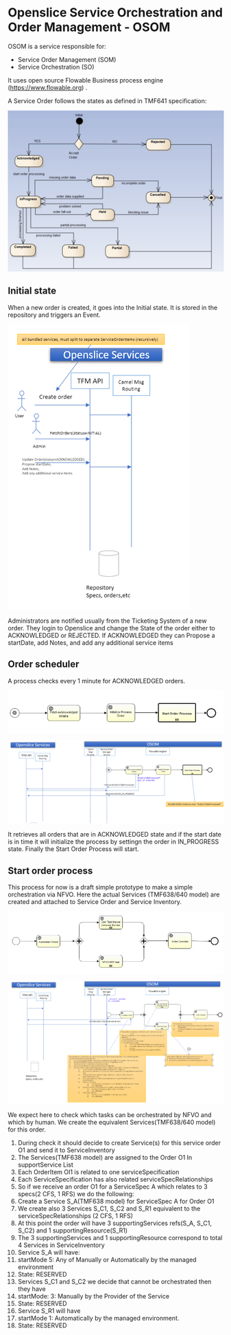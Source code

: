 # Openslice Service Orchestration and Order Management - OSOM

OSOM is a service responsible for:
 * Service Order Management (SOM)
 * Service Orchestration (SO)

It uses open source Flowable Business process engine (https://www.flowable.org) .

A Service Order follows the states as defined in TMF641 specification: 

[![Service Order state](../images/service_order_states.png)](../images/service_order_states.png)


## Initial state

When a new order is created, it goes into the Initial state. It is stored in the repository and triggers an Event.

[![Initial state](../images/service_order_initial_state.png)](../images/service_order_initial_state.png)

Administrators are notified usually from the Ticketing System of a new order. They login to Openslice and change the State of the order either to ACKNOWLEDGED or REJECTED. If ACKNOWLEDGED they can Propose a startDate, add Notes, and add any additional service items

## Order scheduler

A process checks every 1 minute for ACKNOWLEDGED orders.

[![Order scheduler BPM](../images/order_scheduler_bpm.png)](../images/order_scheduler_bpm.png)

[![Order scheduler](../images/order_scheduler_diagram.png)](../images/order_scheduler_diagram.png)

It retrieves all orders that are in ACKNOWLEDGED state and if the start date is in time it will initialize the process by settingn the order in IN_PROGRESS state. Finally the Start Order Process will start.


## Start order process

This process for now is a draft simple prototype to make a simple orchestration via NFVO. Here the actual Services (TMF638/640 model) are created and attached to Service Order and Service Inventory.

[![Start Order BPM](../images/start_order_process_bpm.png)](../images/start_order_process_bpm.png)

[![Start Order interactions](../images/start_order_process_diagram.png)](../images/start_order_process_diagram.png)

We expect here to check which tasks can be orchestrated by NFVO and which by human. We create the equivalent Services(TMF638/640 model) for this order.
1. During check it should decide to create Service(s) for this service order O1 and send it to ServiceInventory
2. The Services(TMF638 model) are assigned to the Order O1 In supportService List
3. Each OrderItem OI1 is related to one serviceSpecification
4. Each ServiceSpecification has also related serviceSpecRelationships
5. So if we receive an order O1 for a ServiceSpec A which relates to 3 specs(2 CFS, 1 RFS) we do the following:
  1. Create a Service S_A(TMF638 model) for ServiceSpec A for Order O1
  2. We create also 3 Services S_C1, S_C2 and S_R1 equivalent to the serviceSpecRelationships (2 CFS, 1 RFS) 
  3. At this point the order will have 3 supportingServices  refs(S_A, S_C1, S_C2) and 1 supportingResource(S_R1)
  4. The 3 supportingServices and 1 supportingResource correspond to total 4 Services in ServiceInventory
  5. Service S_A will have: 
   1. startMode 5: Any of Manually or Automatically by the managed environment
   2. State: RESERVED
  6. Services S_C1 and S_C2 we decide that cannot be orchestrated then they have 
   1. startMode: 3: Manually by the Provider of the Service
   2. State: RESERVED
  7. Service S_R1 will have 
   1. startMode 1: Automatically by the managed environment.
   2. State: RESERVED
   
   

   
